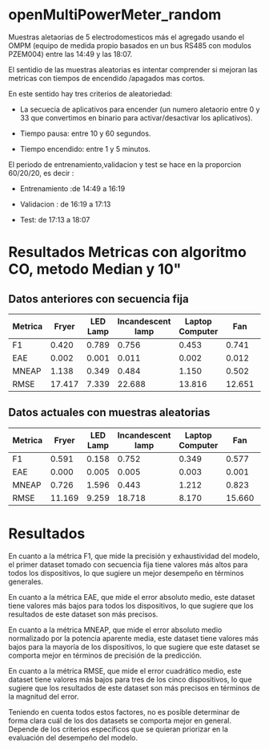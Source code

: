 # openMultiPowerMeter_random
Muestras aletaorias de 5 electrodomesticos más el agregado usando el OMPM  (equipo de medida propio  basados en un bus RS485 con modulos PZEM004) entre  las 14:49 y las 18:07.

El sentidio de las muestras aleatorias es intentar comprender si mejoran las metricas con tiempos de encendido /apagados mas cortos.

En este sentido  hay tres criterios de aleatoriedad:

- La secuecia de aplicativos para encender (un numero aletaorio entre 0 y 33 que convertimos en binario para activar/desactivar los aplicativos).

- Tiempo pausa: entre  10 y 60 segundos.

- Tiempo encendido: entre 1 y 5 minutos.

El periodo de entrenamiento,validacion  y test  se hace en la proporcion 60/20/20, es decir : 

- Entrenamiento :de 14:49 a 16:19

- Validacion : de 16:19 a 17:13

- Test: de 17:13 a 18:07

# Resultados Metricas  con algoritmo CO, metodo Median  y 10"

## Datos anteriores con secuencia fija

| Metrica          | Fryer   | LED Lamp | Incandescent lamp | Laptop Computer | Fan     | Media Aritmética |
|-----------------|---------|----------|------------------|----------------|---------|------------------|
| F1              | 0.420   | 0.789    | 0.756            | 0.453           | 0.741   | 0.632            |
| EAE            | 0.002   | 0.001    | 0.011            | 0.002           | 0.012   | 0.006            |
| MNEAP       | 1.138   | 0.349    | 0.484            | 1.150           | 0.502   | 0.725            |
| RMSE        | 17.417 | 7.339     | 22.688         | 13.816         | 12.651 | 14.382           |



## Datos actuales con muestras aleatorias 

| Metrica          | Fryer   | LED Lamp | Incandescent lamp | Laptop Computer | Fan     | Media Aritmética |
|-----------------|---------|----------|------------------|----------------|---------|------------------|
| F1              | 0.591   | 0.158    | 0.752            | 0.349           | 0.577   | 0.485            |
| EAE            | 0.000 | 0.005   | 0.005             | 0.003          | 0.001  | 0.002             |
| MNEAP       | 0.726   | 1.596     | 0.443            | 1.212           | 0.823   | 0.960            |
| RMSE        | 11.169 | 9.259     | 18.718          | 8.170           | 15.660 | 12.995           |






# Resultados

En cuanto a la métrica F1, que mide la precisión y exhaustividad del modelo, el primer dataset tomado  con secuencia fija tiene valores más altos para todos los dispositivos, lo que sugiere un mejor desempeño en términos generales.

En cuanto a la métrica EAE, que mide el error absoluto medio, este dataset tiene valores más bajos para todos los dispositivos, lo que sugiere que los resultados de este dataset son más precisos.

En cuanto a la métrica MNEAP, que mide el error absoluto medio normalizado por la potencia aparente media, este dataset tiene valores más bajos para la mayoría de los dispositivos, lo que sugiere que este dataset se comporta mejor en términos de precisión de la predicción.

En cuanto a la métrica RMSE, que mide el error cuadrático medio, este dataset tiene valores más bajos para tres de los cinco dispositivos, lo que sugiere que los resultados de este dataset son más precisos en términos de la magnitud del error.

Teniendo en cuenta todos estos factores, no es posible determinar de forma clara cuál de los dos datasets se comporta mejor en general. Depende de los criterios específicos que se quieran priorizar en la evaluación del desempeño del modelo.


